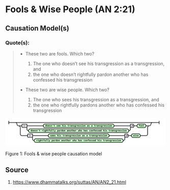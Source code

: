 # Fools & Wise People (AN 2:21)

## Causation Model(s)

### Quote(s):
> * These two are fools. Which two? 
>     1. The one who doesn’t see his transgression as a transgression, and 
>     2. the one who doesn’t rightfully pardon another who has confessed his transgression
>
> * These two are wise people. Which two? 
>     1. The one who sees his transgression as a transgression, and 
>     2. the one who rightfully pardons another who has confessed his transgression

![Fools & wise people causation model](./Fools-&-wise-people-causation-model.svg)

Figure 1: Fools & wise people causation model


## Source
1. https://www.dhammatalks.org/suttas/AN/AN2_21.html